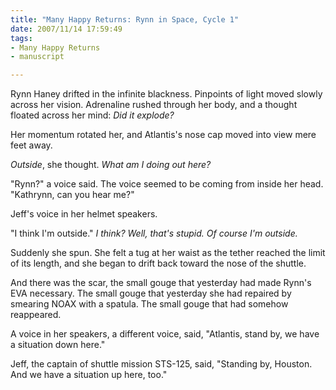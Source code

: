 ```yaml
--- 
title: "Many Happy Returns: Rynn in Space, Cycle 1"
date: 2007/11/14 17:59:49
tags: 
- Many Happy Returns
- manuscript

---
```


Rynn Haney drifted in the infinite blackness.  Pinpoints of light moved slowly across her vision.  Adrenaline rushed through her body, and a thought floated across her mind:  <em>Did it explode?</em>

Her momentum rotated her, and Atlantis's nose cap moved into view mere feet away.

<em>Outside</em>, she thought.  <em>What am I doing out here?</em>

"Rynn?" a voice said.  The voice seemed to be coming from inside her head.  "Kathrynn, can you hear me?"

Jeff's voice in her helmet speakers.

"I think I'm outside."  <em>I think?  Well, that's stupid.  Of course I'm outside.</em>

Suddenly she spun.  She felt a tug at her waist as the tether reached the limit of its length, and she began to drift back toward the nose of the shuttle.

And there was the scar, the small gouge that yesterday had made Rynn's EVA necessary.  The small gouge that yesterday she had repaired by smearing NOAX with a spatula.  The small gouge that had somehow reappeared.

A voice in her speakers, a different voice, said, "Atlantis, stand by, we have a situation down here."

Jeff, the captain of shuttle mission STS-125, said, "Standing by, Houston.  And we have a situation up here, too."

